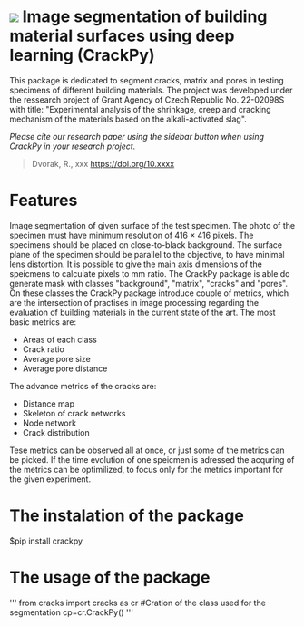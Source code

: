 ![](https://github.com/Rievil/CrackPy/blob/main/Plots/Example.png)
Image segmentation of building material surfaces using deep learning (CrackPy)
=================================================================

This package is dedicated to segment cracks, matrix and pores in testing specimens of different building materials. The project was developed under the ressearch project of Grant Agency of Czech Republic No. 22-02098S with title: "Experimental analysis of the shrinkage, creep and cracking mechanism of the materials based on the alkali-activated slag".

_Please cite our research paper using the sidebar button when using CrackPy in your research project._
> Dvorak, R., xxx https://doi.org/10.xxxx

Features
=================================================================
Image segmentation of given surface of the test specimen. The photo of the specimen must have minimum resolution of 416 $\times$ 416 pixels.
The specimens should be placed on close-to-black background. The surface plane of the specimen should be parallel to the objective, to have minimal lens distortion. It is possible to give the main axis dimensions of the speicmens to calculate pixels to mm ratio.
The CrackPy package is able do generate mask with classes "background", "matrix", "cracks" and "pores". On these classes the CrackPy package introduce couple of metrics, which are the intersection of practises in image processing regarding the evaluation of building materials in the current state of the art. The most basic metrics are:
- Areas of each class
- Crack ratio
- Average pore size
- Average pore distance

The advance metrics of the cracks are:
- Distance map
- Skeleton of crack networks
- Node network
- Crack distribution

Tese metrics can be observed all at once, or just some of the metrics can be picked. If the time evolution of one speicmen is adressed the acquring of the metrics can be optimilized, to focus only for the metrics important for the given experiment.

The instalation of the package
============================
$pip install crackpy

The usage of the package
=============================
'''
from cracks import cracks as cr
#Cration of the class used for the segmentation
cp=cr.CrackPy()
'''


